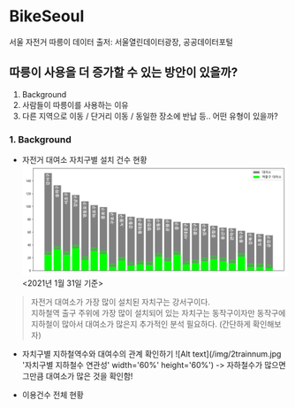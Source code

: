 # BikeSeoul
서울 자전거 따릉이
데이터 출저: 서울열린데이터광장, 공공데이터포털   
   
  
  
## 따릉이 사용을 더 증가할 수 있는 방안이 있을까?
1. Background
2. 사람들이 따릉이를 사용하는 이유
3. 다른 지역으로 이동 / 단거리 이동 / 동일한 장소에 반납 등.. 어떤 유형이 있을까? 

### 1. Background
+ 자전거 대여소 자치구별 설치 건수 현황
![Alt text](/img/1stationNum.jpg '자치구별 설치건수')
                         <2021년 1월 31일 기준>

> 자전거 대여소가 가장 많이 설치된 자치구는 강서구이다.   
> 지하철역 출구 주위에 가장 많이 설치되어 있는 자치구는 동작구이자만 동작구에 지하철이 많아서 대여소가 많은지 추가적인 분석 필요하다. (간단하게 확인해보자)

+ 자치구별 지하철역수와 대여수의 관계 확인하기
![Alt text](/img/2trainnum.jpg '자치구별 지하철수 연관성' width='60%' height='60%')
-> 자하철수가 많으면 그만큼 대여소가 많은 것을 확인함!

+ 이용건수 전체 현황


